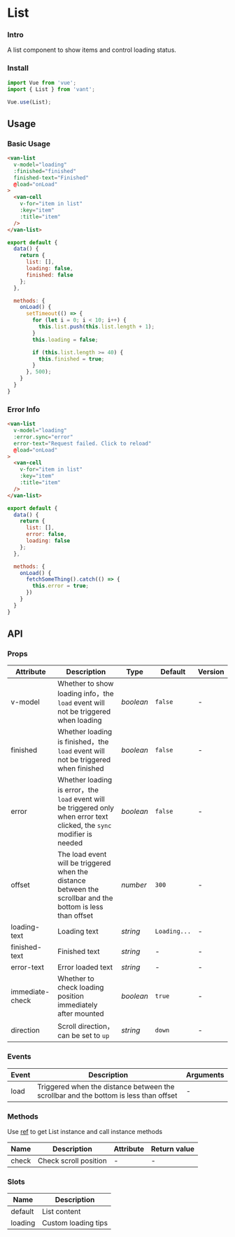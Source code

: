 # List

### Intro

A list component to show items and control loading status.

### Install

``` javascript
import Vue from 'vue';
import { List } from 'vant';

Vue.use(List);
```

## Usage

### Basic Usage

```html
<van-list
  v-model="loading"
  :finished="finished"
  finished-text="Finished"
  @load="onLoad"
>
  <van-cell
    v-for="item in list"
    :key="item"
    :title="item"
  />
</van-list>
```

```js
export default {
  data() {
    return {
      list: [],
      loading: false,
      finished: false
    };
  },

  methods: {
    onLoad() {
      setTimeout(() => {
        for (let i = 0; i < 10; i++) {
          this.list.push(this.list.length + 1);
        }
        this.loading = false;

        if (this.list.length >= 40) {
          this.finished = true;
        }
      }, 500);
    }
  }
}
```

### Error Info

```html
<van-list
  v-model="loading"
  :error.sync="error"
  error-text="Request failed. Click to reload"
  @load="onLoad"
>
  <van-cell
    v-for="item in list"
    :key="item"
    :title="item"
  />
</van-list>
```

```js
export default {
  data() {
    return {
      list: [],
      error: false,
      loading: false
    };
  },

  methods: {
    onLoad() {
      fetchSomeThing().catch(() => {
        this.error = true;
      })
    }
  }
}
```

## API

### Props

| Attribute | Description | Type | Default | Version |
|------|------|------|------|------|
| v-model | Whether to show loading info，the `load` event will not be triggered when loading | *boolean* | `false` | - |
| finished | Whether loading is finished，the `load` event will not be triggered when finished | *boolean* | `false` | - |
| error | Whether loading is error，the `load` event will be triggered only when error text clicked, the `sync` modifier is needed | *boolean* | `false` | - |
| offset | The load event will be triggered when the distance between the scrollbar and the bottom is less than offset | *number* | `300` | - |
| loading-text | Loading text | *string* | `Loading...` | - |
| finished-text | Finished text | *string* | - | - |
| error-text | Error loaded text | *string* | - | - |
| immediate-check | Whether to check loading position immediately after mounted | *boolean* | `true` | - |
| direction | Scroll direction，can be set to `up` | *string* | `down` | - |

### Events

| Event | Description | Arguments |
|------|------|------|
| load | Triggered when the distance between the scrollbar and the bottom is less than offset | - |

### Methods

Use [ref](https://vuejs.org/v2/api/#ref) to get List instance and call instance methods

| Name | Description | Attribute | Return value |
|------|------|------|------|
| check | Check scroll position | - | - |

### Slots

| Name | Description |
|------|------|
| default | List content |
| loading | Custom loading tips |
